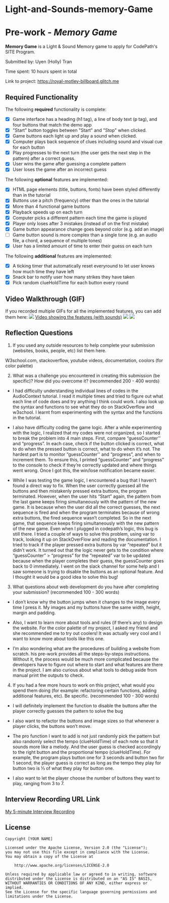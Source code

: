 # Light-and-Sounds-memory-Game
# Pre-work - *Memory Game*

**Memory Game** is a Light & Sound Memory game to apply for CodePath's SITE Program. 

Submitted by: Uyen (Holly) Tran

Time spent: 10 hours spent in total

Link to project: https://royal-motley-billboard.glitch.me

## Required Functionality

The following **required** functionality is complete:

* [x] Game interface has a heading (h1 tag), a line of body text (p tag), and four buttons that match the demo app
* [x] "Start" button toggles between "Start" and "Stop" when clicked. 
* [x] Game buttons each light up and play a sound when clicked. 
* [x] Computer plays back sequence of clues including sound and visual cue for each button
* [x] Play progresses to the next turn (the user gets the next step in the pattern) after a correct guess. 
* [x] User wins the game after guessing a complete pattern
* [x] User loses the game after an incorrect guess

The following **optional** features are implemented:

* [x] HTML page elements (title, buttons, fonts) have been styled differently than in the tutorial
* [x] Buttons use a pitch (frequency) other than the ones in the tutorial
* [x] More than 4 functional game buttons
* [x] Playback speeds up on each turn
* [x] Computer picks a different pattern each time the game is played
* [x] Player only loses after 3 mistakes (instead of on the first mistake)
* [x] Game button appearance change goes beyond color (e.g. add an image)
* [ ] Game button sound is more complex than a single tone (e.g. an audio file, a chord, a sequence of multiple tones)
* [x] User has a limited amount of time to enter their guess on each turn

The following **additional** features are implemented:

- [x] A ticking timer that automatically reset everyround to let user knows how much time they have left 
- [x] Snack bar to notify user how many strikes they have taken
- [x] Pick random clueHoldTime for each button every round

## Video Walkthrough (GIF)

If you recorded multiple GIFs for all the implemented features, you can add them here:
![](https://media.giphy.com/media/DdAEhIWQoN5aNz8ADt/giphy.gif)
[Video showing the features (with sounds)](https://vimeo.com/694521819)
![](gif3-link-here)
![](gif4-link-here)

## Reflection Questions
1. If you used any outside resources to help complete your submission (websites, books, people, etc) list them here. 

W3school.com, stackoverflow, youtube videos, documentation, coolors (for color palette) 

2. What was a challenge you encountered in creating this submission (be specific)? How did you overcome it? (recommended 200 - 400 words) 
- I had difficulty understanding individual lines of codes in the AudioContext tutorial. I read it multiple times and tried to figure out what each line of code does and try anything I think could work. I also look up the syntax and functions to see what they do on StackOverflow and w3school. I learnt from experimenting with the syntax and the functions in the tutorial.

- I also have difficulty coding the game logic. After a while experimenting with the logic, I realized that my codes were not organized, so I started to break the problem into 4 main steps. First, compare “guessCounter'' and “progress”. In each case, check if the button clicked is correct, what to do when the pressed button is correct, what to do when it’s not. The hardest part is to monitor “guessCounter'' and “progress”, and when to increment them. To ensure this, I printed “guessCounter” and “progress” to the console to check if they’re correctly updated and where things went wrong. Once I got this, the win/lose notification became easier.

- While I was testing the game logic, I encountered a bug that I haven’t found a direct way to fix. When the user correctly guessed all the buttons and then mistakenly pressed extra buttons, the program terminated. However, when the user hits “Start” again, the pattern from the last game keeps firing simultaneously with the pattern of the new game. It is because when the user did all the correct guesses, the next sequence is fired and when the program terminates because of wrong extra buttons, the fired sequence wasn’t completed. So in the next game, that sequence keeps firing simultaneously with the new pattern of the new game. Even when I plugged in codepath’s logic, this bug is still there. I tried a couple of ways to solve this problem, using var to track, looking it up on StackOverFlow and reading the documentation. I tried to track if the player pressed extra buttons by var “repeated” but it didn’t work. It turned out that the logic never gets to the condition where “guessCounter” > “progress” for the “repeated” var to be updated because when the player completes their guess, the guessCounter goes back to 0 immediately. I went on the slack channel for some help and I saw someone is trying to disable the buttons as an optional feature. And I thought it would be a good idea to solve this bug!


3. What questions about web development do you have after completing your submission? (recommended 100 - 300 words) 
- I don’t know why the button jumps when it changes to the image every time I press it. My images and my buttons have the same width, height, margin and padding. 

- Also, I want to learn more about tools and rules (if there’s any) to design the website. For the color palette of my project, I asked my friend and she recommended me to try out coolers! It was actually very cool and I want to know more about tools like this one.

- I’m also wondering what are the procedures of building a website from scratch. his pre-work provides all the steps-by-steps instructions. Without it, the process would be much more complicated because the developers have to figure out where to start and what features are there in the project. I am also curious about what tools to debug aside from manual print the outputs to check.


4. If you had a few more hours to work on this project, what would you spend them doing (for example: refactoring certain functions, adding additional features, etc). Be specific. (recommended 100 - 300 words) 
- I will definitely implement the function to disable the buttons after the player correctly guesses the pattern to solve the bug

- I also want to refactor the buttons and image sizes so that whenever a player clicks, the buttons won’t move. 

- The pro function I want to add is not just randomly pick the pattern but also randomly select the tempo (clueHoldTime) of each note so that it sounds more like a melody. And the user guess is checked accordingly to the right button and the proportional tempo (clueHoldTime). For example, the program plays button one for 3 seconds and button two for 1 second, the player guess is correct as long as the tempo they play for button two is ⅓ of what they play for button one. 

- I also want to let the player choose the number of buttons they want to play, ranging from 3 to 7.



## Interview Recording URL Link

[My 5-minute Interview Recording](your-link-here)


## License

    Copyright [YOUR NAME]

    Licensed under the Apache License, Version 2.0 (the "License");
    you may not use this file except in compliance with the License.
    You may obtain a copy of the License at

        http://www.apache.org/licenses/LICENSE-2.0

    Unless required by applicable law or agreed to in writing, software
    distributed under the License is distributed on an "AS IS" BASIS,
    WITHOUT WARRANTIES OR CONDITIONS OF ANY KIND, either express or implied.
    See the License for the specific language governing permissions and
    limitations under the License.
